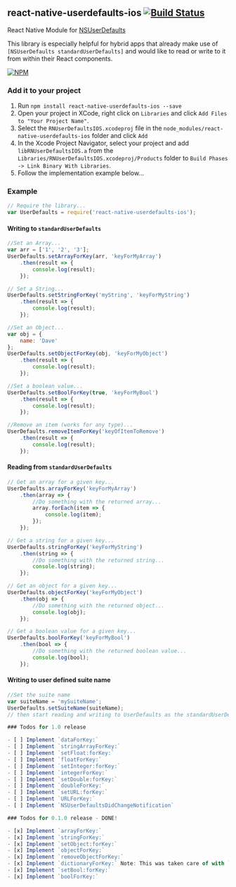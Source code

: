 ## react-native-userdefaults-ios [![Build Status](https://travis-ci.org/dsibiski/react-native-userdefaults-ios.svg?branch=master)](https://travis-ci.org/dsibiski/react-native-userdefaults-ios)
React Native Module for [NSUserDefaults](https://developer.apple.com/library/ios/documentation/Cocoa/Reference/Foundation/Classes/NSUserDefaults_Class/)

This library is especially helpful for hybrid apps that already make use of `[NSUserDefaults standardUserDefaults]` and would like to read or write to it from within their React components.

[![NPM](https://nodei.co/npm/react-native-userdefaults-ios.png?downloads=true&downloadRank=true&stars=true)](https://nodei.co/npm/react-native-userdefaults-ios/)

### Add it to your project

1. Run `npm install react-native-userdefaults-ios --save`
2. Open your project in XCode, right click on `Libraries` and click `Add
   Files to "Your Project Name"`.
3. Select the `RNUserDefaultsIOS.xcodeproj` file in the `node_modules/react-native-userdefaults-ios` folder and click `Add`
4. In the Xcode Project Navigator, select your project and add `libRNUserDefaultsIOS.a` from the `Libraries/RNUserDefaultsIOS.xcodeproj/Products` folder to `Build Phases -> Link Binary With Libraries`.
5. Follow the implementation example below...

### Example

```javascript
// Require the library...
var UserDefaults = require('react-native-userdefaults-ios');
```

#### Writing to `standardUserDefaults`
```javascript
//Set an Array...
var arr = ['1', '2', '3'];
UserDefaults.setArrayForKey(arr, 'keyForMyArray')
    .then(result => {
        console.log(result);
    });

// Set a String...
UserDefaults.setStringForKey('myString', 'keyForMyString')
    .then(result => {
        console.log(result);
    });

//Set an Object...
var obj = {
    name: 'Dave'
};
UserDefaults.setObjectForKey(obj, 'keyForMyObject')
    .then(result => {
        console.log(result);
    });

//Set a boolean value...
UserDefaults.setBoolForKey(true, 'keyForMyBool')
    .then(result => {
        console.log(result);
    });

//Remove an item (works for any type)...
UserDefaults.removeItemForKey('keyOfItemToRemove')
    .then(result => {
        console.log(result);
    });
```

#### Reading from `standardUserDefaults`
```javascript
// Get an array for a given key...
UserDefaults.arrayForKey('keyForMyArray')
    .then(array => {
        //Do something with the returned array...
        array.forEach(item => {
            console.log(item);
        });
    });

// Get a string for a given key...
UserDefaults.stringForKey('keyForMyString')
    .then(string => {
        //Do something with the returned string...
        console.log(string);
    });

// Get an object for a given key...
UserDefaults.objectForKey('keyForMyObject')
    .then(obj => {
        //Do something with the returned object...
        console.log(obj);
    });

// Get a boolean value for a given key...
UserDefaults.boolForKey('keyForMyBool')
    .then(bool => {
        //Do something with the returned boolean value...
        console.log(bool);
    });
```

#### Writing to user defined suite name
```javascript
//Set the suite name
var suiteName = 'mySuiteName';
UserDefaults.setSuiteName(suiteName);
// then start reading and writing to UserDefaults as the standardUserDefaults

### Todos for 1.0 release

- [ ] Implement `dataForKey:`
- [ ] Implement `stringArrayForKey:`
- [ ] Implement `setFloat:forKey:`
- [ ] Implement `floatForKey:`
- [ ] Implement `setInteger:forKey:`
- [ ] Implement `integerForKey:`
- [ ] Implement `setDouble:forKey:`
- [ ] Implement `doubleForKey:`
- [ ] Implement `setURL:forKey:`
- [ ] Implement `URLForKey:`
- [ ] Implement `NSUserDefaultsDidChangeNotification`

### Todos for 0.1.0 release - DONE!

- [x] Implement `arrayForKey:`
- [x] Implement `stringForKey:`
- [x] Implement `setObject:forKey:`
- [x] Implement `objectForKey:`
- [x] Implement `removeObjectForKey:`
- [x] Implement `dictionaryForKey:` Note: This was taken care of with `objectForKey` since in JS an Object is a Dictionary in Obj-C
- [x] Implement `setBool:forKey:`
- [x] Implement `boolForKey:`

